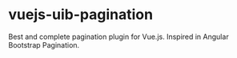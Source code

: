 # vuejs-uib-pagination
Best and complete pagination plugin for Vue.js. Inspired in Angular Bootstrap Pagination.
